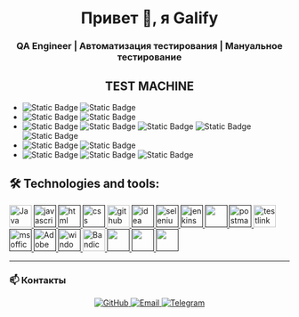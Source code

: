 <h1 align="center">Привет 👋, я Galify</h1>
<h3 align="center">QA Engineer | Автоматизация тестирования | Мануальное тестирование</h3>


<h2 align="center">TEST MACHINE</h2>
<p>
  <ul>
    <li> <img alt="Static Badge" src="https://img.shields.io/badge/Resolution-5d5d5d"> <img alt="Static Badge" src="https://img.shields.io/badge/5900%20x%201080%20px-blue">
      <li>  <img alt="Static Badge" src="https://img.shields.io/badge/%20%20%20%20%20%20%20%20OS%20%20%20%20-5d5d5d"> <img alt="Static Badge" src="https://img.shields.io/badge/windows%2011%20-white">
        <li> <img alt="Static Badge" src="https://img.shields.io/badge/Browser-5d5d5d"> <img alt="Static Badge" src="https://img.shields.io/badge/Chrome%20-fcf52a"> <img alt="Static Badge" src="https://img.shields.io/badge/Cent%20-2ad2fc"> <img alt="Static Badge" src="https://img.shields.io/badge/Edge%20-1888dd"> <img alt="Static Badge" src="https://img.shields.io/badge/Other-5d5d5d">
          <li> <img alt="Static Badge" src="https://img.shields.io/badge/CPU-5d5d5d"> <img alt="Static Badge" src="https://img.shields.io/badge/Ryzen%202600%20-dd9218">
            <li> <img alt="Static Badge" src="https://img.shields.io/badge/GPU-5d5d5d"> <img alt="Static Badge" src="https://img.shields.io/badge/RTX%202080%20-13d62d"> <img alt="Static Badge" src="https://img.shields.io/badge/16%203200mhz%20-424242">
  </ul>


## 🛠 Technologies and tools:
<p align="left">
  <a href="https://www.java.com" target="_blank">
    <img src="https://www.vectorlogo.zone/logos/java/java-icon.svg" alt="Java" width="40" height="40"/>
  </a>
   <a href="" target="_blank">
    <img src="https://www.vectorlogo.zone/logos/javascript/javascript-icon.svg" alt="javascript" width="40" height="40"/>
  </a>
  <a href="" target="_blank">
    <img src="https://www.vectorlogo.zone/logos/w3_html5/w3_html5-icon.svg" alt="html" width="40" height="40"/>
  </a>
   <a href="" target="_blank">
    <img src="https://www.vectorlogo.zone/logos/w3_css/w3_css-icon~old.svg" alt="css" width="40" height="40"/>
  </a>
   <a href="https://github.com/galify05" target="_blank">
    <img src="https://cdn1.iconfinder.com/data/icons/apps-8/64/github-apps-platform-512.png" alt="github" width="40" height="40"/>
  </a>
   <a href="" target="_blank">
    <img src="https://ubuntuhandbook.org/wp-content/uploads/2017/07/intellij-idea-ue-icon.png" alt="idea" width="40" height="40"/>
  </a>
   <a href="" target="_blank">
    <img src="https://raw.githubusercontent.com/gilbarbara/logos/main/logos/selenium.svg" alt="selenium" width="40" height="40"/>
  </a>
   <a href="" target="_blank">
    <img src="https://www.vectorlogo.zone/logos/jenkins/jenkins-icon.svg" alt="jenkins" width="40" height="40"/>
  </a>
 <a href="" target="_blank">
    <img src="" alt="" width="40" height="40"/>
  </a>
  <a href="" target="_blank">
    <img src="https://www.vectorlogo.zone/logos/getpostman/getpostman-icon.svg" alt="postman" width="40" height="40"/>
  </a>
  <a href="https://testlink.ait-tr.de/index.php" target="_blank">
    <img src="https://www.wyversolutions.co.uk/post-images/2015/11/testlink-logo.png" alt="testlink" width="40" height="40"/>
  </a>
  <a href="" target="_blank">
    <img src="https://i.pinimg.com/originals/8f/e8/ea/8fe8eab80e96a80d7a45eb4ee17c4bc4.png" alt="ms office" width="40" height="40"/>
  </a>
  <a href="" target="_blank">
    <img src="https://upload.vectorlogo.zone/logos/adobe_illustrator/images/57bdc1fd-fa3d-4a30-98b9-baaac55e3e15.svg" alt="Adobe Photoshop" width="40" height="40"/>
  </a>
  <a href="" target="_blank">
    <img src="https://www.vectorlogo.zone/logos/microsoft/microsoft-icon.svg" alt="windows 10/ 11" width="40" height="40"/>
  </a>
  <a href="https://www.bandicam.com/" target="_blank">
    <img src="https://img.icons8.com/color/600/000000/bandicam.png" alt="Bandicam" width="40" height="40"/>
  </a>
  <a href="" target="_blank">
    <img src="" alt="" width="40" height="40"/>
  </a><a href="" target="_blank">
    <img src="" alt="" width="40" height="40"/>
  </a><a href="" target="_blank">
    <img src="" alt="" width="40" height="40"/>
  </a>
</p>

---

### 📫 Контакты
<p align="center">
  <a href="https://github.com/galify05">
    <img src="https://img.shields.io/badge/GitHub-galify05-blue?logo=github" alt="GitHub"/>
  </a>
  <a href="mailto:galify05@gmail.com">
    <img src="https://img.shields.io/badge/Email-galify05@gmail.com-red?logo=gmail" alt="Email"/>
  </a>
  <a href="https://t.me/dharmainc">
    <img src="https://img.shields.io/badge/Telegram-@Dharmainc-blue?logo=telegram" alt="Telegram"/>
  </a>
</p>

